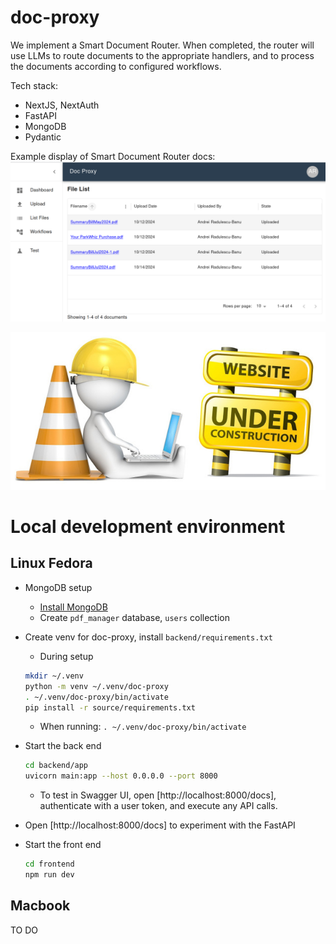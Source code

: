 # doc-proxy

We implement a Smart Document Router. When completed, the router will use LLMs to route documents to the appropriate handlers, and to process the documents according to configured workflows.

Tech stack:
* NextJS, NextAuth
* FastAPI
* MongoDB
* Pydantic

Example display of Smart Document Router docs:
![Smart Document Router](./assets/file_list.png)

![Under Construction](./assets/website_under_construction.jpg)

# Local development environment

## Linux Fedora
* MongoDB setup
  * [Install MongoDB](https://medium.com/@nkav2447/how-to-download-and-install-mongodb-on-fedora-40-2db148a7c2f0)
  * Create `pdf_manager` database, `users` collection
* Create venv for doc-proxy, install `backend/requirements.txt`
  * During setup
  ```bash
  mkdir ~/.venv
  python -m venv ~/.venv/doc-proxy
  . ~/.venv/doc-proxy/bin/activate
  pip install -r source/requirements.txt
  ```
  * When running: `. ~/.venv/doc-proxy/bin/activate`

* Start the back end
  ```bash
  cd backend/app
  uvicorn main:app --host 0.0.0.0 --port 8000
  ```
  * To test in Swagger UI, open [http://localhost:8000/docs], authenticate with a user token, and execute any API calls.
* Open [http://localhost:8000/docs] to experiment with the FastAPI
* Start the front end
  ```bash
  cd frontend
  npm run dev
  ```

## Macbook
TO DO